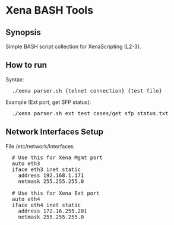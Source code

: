 Xena BASH Tools
===============

Synopsis
--------

Simple BASH script collection for XenaScripting (L2-3).

How to run
----------

Syntax:
<pre>
  ./xena_parser.sh {telnet connection} {test file}
</pre>

Example (Ext port, get SFP status):
<pre>
  ./xena_parser.sh ext test_cases/get_sfp_status.txt 
</pre>

Network Interfaces Setup
------------------------

File /etc/network/interfaces
<pre>
  # Use this for Xena Mgmt port
  auto eth3
  iface eth3 inet static
    address 192.168.1.171
    netmask 255.255.255.0
  
  # Use this for Xena Ext port
  auto eth4
  iface eth4 inet static
    address 172.16.255.201
    netmask 255.255.255.0
</pre>
